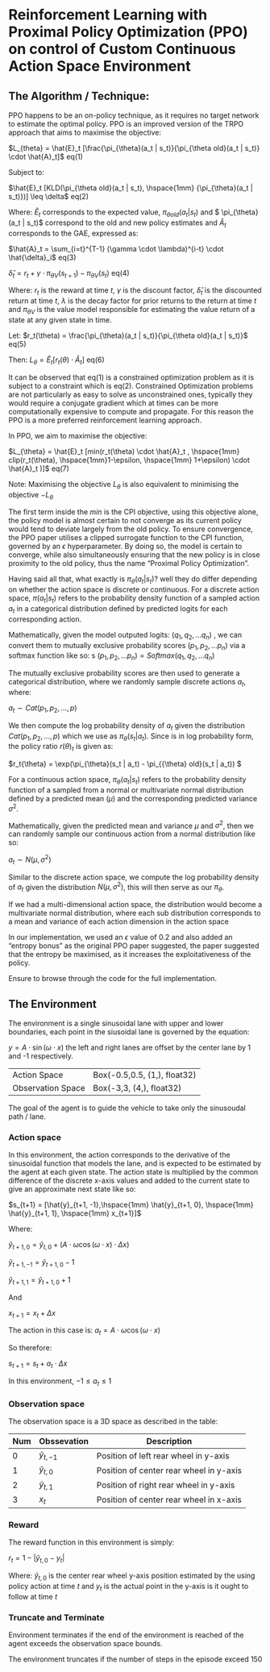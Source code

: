 # Reinforcement Learning with Proximal Policy Optimization (PPO) on control of Custom Continuous Action Space Environment

## The Algorithm / Technique:

 PPO happens to be an on-policy technique, as it requires no target network to estimate the optimal policy. PPO is an improved version of the TRPO approach that aims to maximise the objective:

$L_{theta} = \hat{E}_t [\frac{\pi_{\theta}(a_t | s_t)}{\pi_{\theta old}(a_t | s_t)} \cdot \hat{A}_t]$ eq(1)

Subject to: 

$\hat{E}_t [KLD(\pi_{\theta old}(a_t | s_t), \hspace{1mm} {\pi_{\theta}(a_t | s_t)})] \leq \delta$ eq(2)

Where: 
$\hat{E}_t$ corresponds to the expected value, $\pi_{\theta old}(a_t | s_t)$ and $ \pi_{\theta}(a_t | s_t)$ correspond to the old and new policy estimates and $\hat{A}_t$ corresponds to the GAE, expressed as:

$\hat{A}_t = \sum_{i=t}^{T-1} (\gamma \cdot \lambda)^{i-t} \cdot \hat{\delta}_i$  eq(3)

$\hat{\delta}_t = r_t + \gamma \cdot \pi_{\theta V}(s_{t+1}) - \pi_{\theta V}(s_t)$  eq(4)

Where: 
$r_t$ is the reward at time $t$, $\gamma$ is the discount factor, $\hat{\delta}_t$ is the discounted return at time $t$, $\lambda$ is the decay factor for prior returns to the return at time $t$ and $\pi_{\theta V}$ is the value model responsible for estimating the value return of a state at any given state in time.


Let: 
$r_t(\theta) = \frac{\pi_{\theta}(a_t | s_t)}{\pi_{\theta old}(a_t | s_t)}$  eq(5)

Then:
$L_{\theta} = \hat{E}_t [r_t(\theta)  \cdot \hat{A}_t]$  eq(6)


It can be observed that eq(1) is a constrained optimization problem as it is subject to a constraint which is eq(2). Constrained Optimization problems are not particularly as easy to solve as unconstrained ones, typically they would require a conjugate gradient which at times can be more computationally expensive to compute and propagate. For this reason the PPO is a more preferred reinforcement learning approach.

In PPO, we aim to maximise the objective:

$L_{\theta} = \hat{E}_t [min(r_t(\theta) \cdot \hat{A}_t , \hspace{1mm} clip(r_t(\theta), \hspace{1mm}1-\epsilon, \hspace{1mm} 1+\epsilon) \cdot \hat{A}_t )]$  eq(7)

Note:
Maximising the objective $L_{\theta}$ is also equivalent to minimising the objective $-L_{\theta}$

The first term inside the $min$ is the CPI objective, using this objective alone, the policy model is almost certain to not converge as its current policy would tend to deviate largely from the old policy. To ensure convergence, the PPO paper utilises a clipped surrogate function to the CPI function, governed by an $\epsilon$ hyperparameter. By doing so, the model is certain to converge, while also simultaneously ensuring that the new policy is in close proximity to the old policy, thus the name “Proximal Policy Optimization”.

Having said all that, what exactly is $\pi_{\theta}(a_t | s_t)$? well they do differ depending on whether the action space is discrete or continuous. For a discrete action space, $\pi(a_t | s_t)$ refers to the probability density function of a sampled action $a_t$ in a categorical distribution defined by predicted logits for each corresponding action. 

Mathematically, given the model outputed logits: $(q_1, q_2, \ldots q_n)$ , we can convert them to mutually exclusive probability scores $(p_1, p_2, \ldots p_n)$ via a softmax function like so:
s
$(p_1, p_2, \ldots p_n) = Softmax(q_1, q_2, \ldots q_n)$

The mutually exclusive probability scores are then used to generate a categorical distribution, where we randomly sample discrete actions $a_t$, where: 

$a_t \sim Cat(p_1, p_2, \ldots, p)$

We then compute the log probability density of $a_t$ given the distribution $Cat(p_1, p_2, \ldots, p)$ which we use as $\pi_{\theta}(s_t | a_t)$. Since is in log probability form, the policy ratio $r(\theta)_t$ is given as:

$r_t{\theta} = \exp(\pi_{\theta}(s_t | a_t) - \pi_{{\theta} old}(s_t | a_t)) $ 

For a continuous action space, $\pi_{\theta}(a_t | s_t)$ refers to the probability density function of a sampled from a normal or multivariate normal distribution defined by a predicted mean ($\mu$) and the corresponding predicted variance $\sigma^2$.

Mathematically, given the predicted mean and variance $\mu$ and $\sigma^2$, then we can randomly sample our continuous action from a normal distribution like so:

$a_t \sim N(\mu, \sigma^2)$

Similar to the discrete action space, we compute the log probability density of $a_t$ given the distribution $N(\mu, \sigma^2)$, this will then serve as our $\pi_{\theta}$.

If we had a multi-dimensional action space, the distribution would become a multivariate normal distribution, where each sub distribution corresponds to a mean and variance of each action dimension in the action space
 
In our implementation, we used an $\epsilon$ value of $0.2$ and also added an “entropy bonus” as the original PPO paper suggested, the paper suggested that the entropy be maximised, as it increases the exploitativeness of the policy.

Ensure to browse through the code for the full implementation.


## The Environment

The environment is a single sinusoidal lane with upper and lower boundaries, each point in the siusoidal lane is governed by the equation:

$y = A \cdot \sin(\omega \cdot x)$
the left and right lanes are offset by the center lane by 1 and -1 respectively.

|   |   |
|----------|----------|
| Action Space     | Box(-0.5,0.5, (1,), float32)|
| Observation Space| Box(-3,3, (4,), float32)    |

The goal of the agent is to guide the vehicle to take only the sinusoudal path / lane.

### Action space

In this environment, the action corresponds to the derivative of the sinusoidal function that models the lane, and is expected to be estimated by the agent at each given state. The action state is multiplied by the common difference of the discrete x-axis values and added to the current state to give an approximate next state like so:

$s_{t+1} = [\hat{y}_{t+1, -1},\hspace{1mm} \hat{y}_{t+1, 0}, \hspace{1mm} \hat{y}_{t+1, 1}, \hspace{1mm} x_{t+1}]$

Where:

$\hat{y}_{t+1, 0} = \hat{y}_{t, 0} + (A \cdot \omega \cos(\omega \cdot x) \cdot \Delta{x})$

$\hat{y}_{t+1, -1} = \hat{y}_{t+1, 0} - 1$

$\hat{y}_{t+1, 1} = \hat{y}_{t+1, 0} + 1$

And

$x_{t+1} = x_t + \Delta{x}$

The action in this case is: 
$a_t = A \cdot \omega \cos(\omega \cdot x)$

So therefore:

$s_{t+1} = s_t + a_t \cdot \Delta{x}$

In this environment, $-1 \leq a_t \leq 1$


### Observation space

The observation space is a 3D space as described in the table:

|Num   |Obssevation   |Description   |
|--------|--------|--------|
|0       |$\hat{y}_{t, -1}$| Position of left rear wheel in y-axis
|1       |$\hat{y}_{t, 0}$| Position of center rear wheel in y-axis
|2       |$\hat{y}_{t, 1}$| Position of right rear wheel in y-axis
|3       |$x_t$| Position of center rear wheel in x-axis


### Reward

The reward function in this environment is simply: 

$r_t = 1 - |\hat{y}_{t, 0} - y_{t}|$

Where:
$\hat{y}_{t, 0}$ is the center rear wheel y-axis position estimated by the using policy action at time $t$ and $y_t$ is the actual point in the y-axis is it ought to follow at time $t$ 


### Truncate and Terminate

Environment terminates if the end of the environment is reached of the agent exceeds the observation space bounds.

The environment truncates if the number of steps in the episode exceed 150
